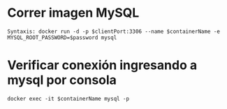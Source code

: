 
# Correr imagen MySQL

```
Syntaxis: docker run -d -p $clientPort:3306 --name $containerName -e MYSQL_ROOT_PASSWORD=$password mysql
```

# Verificar conexión ingresando a mysql por consola

```
docker exec -it $containerName mysql -p
```

